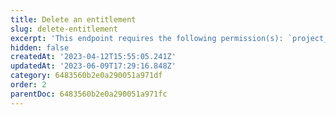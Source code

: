 ```yaml
---
title: Delete an entitlement
slug: delete-entitlement
excerpt: 'This endpoint requires the following permission(s): `project_configuration:entitlements:read_write`.'
hidden: false
createdAt: '2023-04-12T15:55:05.241Z'
updatedAt: '2023-06-09T17:29:16.848Z'
category: 6483560b2e0a290051a971df
order: 2
parentDoc: 6483560b2e0a290051a971fc
---
```

